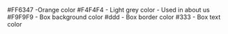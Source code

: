 #FF6347 -Orange color
#F4F4F4 - Light grey color - Used in about us
#F9F9F9 - Box background color
#ddd - Box border color
#333 - Box text color